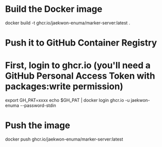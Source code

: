 # Build the Docker image
docker build -t ghcr.io/jaekwon-enuma/marker-server:latest .

# Push it to GitHub Container Registry
# First, login to ghcr.io (you'll need a GitHub Personal Access Token with packages:write permission)
export GH_PAT=xxxx
echo $GH_PAT | docker login ghcr.io -u jaekwon-enuma --password-stdin

# Push the image
docker push ghcr.io/jaekwon-enuma/marker-server:latest

